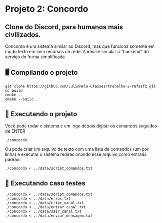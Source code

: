 # Projeto 2: Concordo
## Clone do Discord, para humanos mais civilizados.

Concordo é um sistema similar ao Discord, mas que funciona somente em modo texto em sem recursos de rede. A ideia é simular o "backend" do serviço de forma simplificada.


## 🖥️ Compilando o projeto

```console
git clone https://github.com/JulioMelo-Classes/trabalho-2-rafasfz.git
cd build
cmake ..
cmake --build .
```

## 🤖 Executando o projeto
Você pode rodar o sistema e em logo depois digitar os comandos seguidos de ENTER
```console
./concordo
```

Ou pode criar um arquivo de texto com uma lista de comandos (um por linha) e executar o sistema redirecionando esse arquivo como entrada padrão:
```console
./concordo < ../data/script_comandos.txt
```

## 🤖 Executando caso testes
<!--embora você não tenha documentado extensivamente, dá para ter alguma ideia dos testes pelo nome dos arquivos, vou considerar 100%-->
```console
./concordo < ../data/script_comandos.txt
./concordo < ../data/erros.txt
./concordo < ../data/criar_canal.txt
./concordo < ../data/entrar_canal.txt
./concordo < ../data/sair_canal.txt
./concordo < ../data/enviar_mensagem.txt
```
